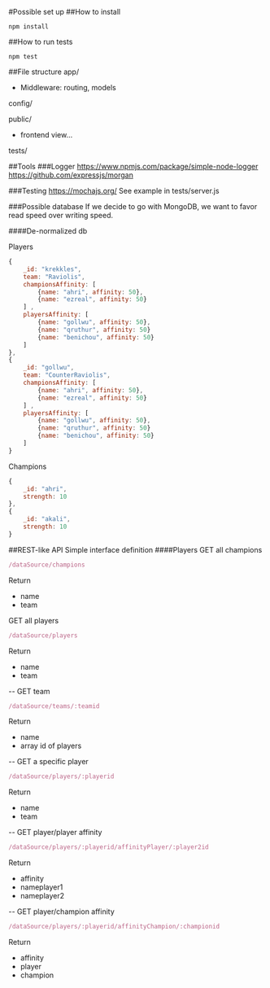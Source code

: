 #Possible set up
##How to install 
~~~
npm install
~~~

##How to run tests
~~~~
npm test
~~~~

##File structure
app/
* Middleware: routing, models

config/

public/
* frontend view...

tests/

##Tools
###Logger
https://www.npmjs.com/package/simple-node-logger
https://github.com/expressjs/morgan

###Testing
https://mochajs.org/
See example in tests/server.js

###Possible database
If we decide to go with MongoDB, we want to favor read speed over writing speed.

####De-normalized db

Players
~~~~javascript
{
    _id: "krekkles", 
    team: "Raviolis",
    championsAffinity: [
        {name: "ahri", affinity: 50},
        {name: "ezreal", affinity: 50}
    ] , 
    playersAffinity: [
        {name: "gollwu", affinity: 50},
        {name: "qruthur", affinity: 50}
        {name: "benichou", affinity: 50}
    ]
},
{
    _id: "gollwu", 
    team: "CounterRaviolis",
    championsAffinity: [
        {name: "ahri", affinity: 50},
        {name: "ezreal", affinity: 50}
    ] , 
    playersAffinity: [
        {name: "gollwu", affinity: 50},
        {name: "qruthur", affinity: 50}
        {name: "benichou", affinity: 50}
    ]
}
~~~~

Champions
~~~~javascript
{
    _id: "ahri", 
    strength: 10
},
{
    _id: "akali", 
    strength: 10
}
~~~~


##REST-like API
Simple interface definition
####Players
GET all champions
~~~~javascript
/dataSource/champions
~~~~
Return 
* name
* team

GET all players
~~~~javascript
/dataSource/players
~~~~
Return 
* name
* team

--
GET team
~~~~javascript
/dataSource/teams/:teamid
~~~~
Return 
* name
* array id of players

--
GET a specific player
~~~~javascript
/dataSource/players/:playerid
~~~~
Return 
* name
* team

--
GET player/player affinity
~~~~javascript
/dataSource/players/:playerid/affinityPlayer/:player2id
~~~~
Return
* affinity
* nameplayer1
* nameplayer2

--
GET player/champion affinity
~~~~javascript
/dataSource/players/:playerid/affinityChampion/:championid
~~~~
Return
* affinity
* player
* champion

